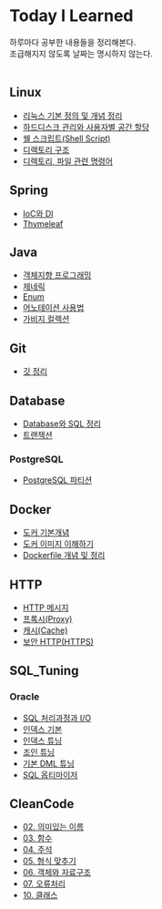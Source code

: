 # Today I Learned
하루마다 공부한 내용들을 정리해본다.  
조급해지지 않도록 날짜는 명시하지 않는다.
<br/>
<br/>

## Linux
- [리눅스 기본 정의 및 개념 정리](/Liunx/Linux_definition.md)
- [하드디스크 관리와 사용자별 공간 할당](/Liunx/HardDisk_Manage.md)
- [쉘 스크립트(Shell Script)](/Liunx/Shell_Script.md)
- [디렉토리 구조](/Liunx/Directory_Structure.md)
- [디렉토리, 파일 관련 명령어](/Liunx/Directory_and_File_command.md)


## Spring
- [IoC와 DI](/Spring/IoC_DI.md)
- [Thymeleaf](/Spring/Thymeleaf.md)


## Java
- [객체지향 프로그래밍](/Java/OOP.md)
- [제네릭](/Java/Generic.md)
- [Enum](/Java/Enum.md)
- [어노테이션 사용법](/Java/Annotation.md)
- [가비지 컬렉션](/Java/Garbage_Collection.md)


## Git
- [깃 정리](https://github.com/Reffy08/TIL/blob/main/Git/Git.md) 


## Database
- [Database와 SQL 정리](/Database/DB_and_SQL.md)
- [트랜잭션](/Database/Transaction.md)

### PostgreSQL
- [PostgreSQL 파티션](/Database/PostgreSQL/partition.md)


## Docker
- [도커 기본개념](/Docker/도커_기본개념.md)
- [도커 이미지 이해하기](/Docker/도커_이미지이해하기.md)
- [Dockerfile 개념 및 정리](/Docker/Dockerfile_이해하기.md)


## HTTP
- [HTTP 메시지](/HTTP/HTTP_Message.md)
- [프록시(Proxy)](/HTTP/Proxy.md)
- [캐시(Cache)](/HTTP/Cache.md)
- [보안 HTTP(HTTPS)](/HTTP/HTTPS.md)


## SQL_Tuning
### Oracle
- [SQL 처리과정과 I/O](/SQL_Tuning/Oracle/SQL_Processing_and_IO.md)
- [인덱스 기본](/SQL_Tuning/Oracle/Index_Basic.md)
- [인덱스 튜닝](/SQL_Tuning/Oracle/Index_Tuning.md)
- [조인 튜닝](/SQL_Tuning/Oracle/Join_Tuning.md)
- [기본 DML 튜닝](/SQL_Tuning/Oracle/Basic_DML_Tuning.md)
- [SQL 옵티마이저](/SQL_Tuning/Oracle/SQL_Optimizer.md)


## CleanCode
- [02. 의미있는 이름](/CleanCode/02_의미있는이름.md)
- [03. 함수](/CleanCode/03_함수.md)
- [04. 주석](/CleanCode/04_주석.md)
- [05. 형식 맞추기](/CleanCode/05_형식맞추기.md)
- [06. 객체와 자료구조](/CleanCode/06_객체와자료구조.md)
- [07. 오류처리](/CleanCode/07_오류처리.md)
- [10. 클래스](/CleanCode/10_클래스.md)
